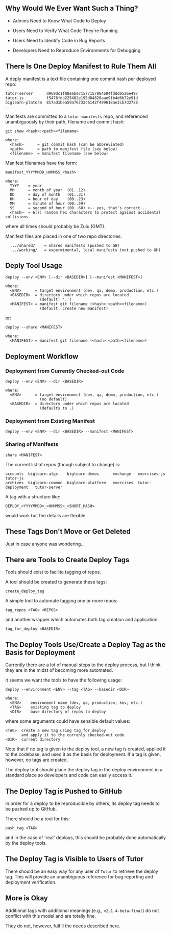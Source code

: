 ## Why Would We Ever Want Such a Thing?

* Admins Need to Know What Code to Deploy

* Users Need to Verify What Code They're Running

* Users Need to Identify Code in Bug Reports

* Developers Need to Reproduce Environments for Debugging

## There Is One Deploy Manifest to Rule Them All

A deply manifest
is a text file
containing one commit hash
per deployed repo:
```
tutor-server      d969dc1f88eabe71577157884604fddd05a6e497
tutor-js          f5476fdb225482e195d84828aae9fb4d6b72e91d
biglearn-platorm  817ad1bea59a76732c6142f499618ae3cb7d3728
...
```

Manifests are committed
to a `tutor-manifests` repo,
and referenced unambiguously
by their path, filename and commit hash:
```
git show <hash>:<path><filename>

where:
  <hash>      = git commit hash (can be abbreviated)
  <path>      = path to manifest file (see below)
  <filename>  = manifest filename (see below)
```

Manifest filenames have the form:
```
manifest_YYYYMMDD_HHMMSS_<hash>

where:
  YYYY    = year
  MM      = month of year  (01..12)
  DD      = day of month   (01..31)
  HH      = hour of day    (00..23)
  MM      = minute of hour (00..59)
  SS      = second of hour (00..60) <-- yes, that's correct...
  <hash>  = 6(?) random hex characters to protect against accidental collisions
```
where all times should probably be Zulu (GMT).

Manifest files are placed in one of two repo directories:
```
  .../shared/    = shared manifests (pushed to GH)
  .../working/   = expermimental, local manifests (not pushed to GH)
```

## Deply Tool Usage

```
deploy --env <ENV> [--dir <BASEDIR>] [--manifest <MANIFEST>]

where:
  <ENV>      = target environment (dev, qa, demo, production, etc.)
  <BASEDIR>  = directory under which repos are located
               (default: '.')
  <MANIFEST> = manifest git filename (<hash>:<path><filename>)
               (default: create new manifest)
```
or:
```
deploy --share <MANIFEST>

where:
  <MANIFEST> = manifest git filename (<hash>:<path><filename>)
```

## Deployment Workflow

### Deployment from Currently Checked-out Code

```
deploy --env <ENV> --dir <BASEDIR>

where:
  <ENV>      = target environment (dev, qa, demo, production, etc.)
               (no default)
  <BASEDIR>  = directory under which repos are located
               (defaults to .)
```

### Deployment from Existing Manifest

```
deploy --env <ENV> --dir <BASEDIR> --manifest <MANIFEST>
```

### Sharing of Manifests

```
share <MANIFEST>
```

The current list of repos (though subject to change) is:
```
accounts  biglearn-algs    biglearn-demos      exchange   exercises-js       tutor-js
archives  biglearn-common  biglearn-platform   exercises  tutor-deployment   tutor-server
```

A tag with a structure like:
```
DEPLOY_<YYYYMMDD>_<HHMMSS>_<SHORT_HASH>
```
would work
but the details are flexible.

## These Tags Don't Move or Get Deleted

Just in case anyone was wondering...

## There are Tools to Create Deploy Tags

Tools should exist to facilite tagging of repos.

A tool should be created to generate these tags:
```
create_deploy_tag
```

A simple tool to automate tagging one or more repos:
```
tag_repos <TAG> <REPOS>
```

and another wrapper which automates
both tag creation
and application:
```
tag_for_deploy <BASEDIR>
```

## The Deploy Tools Use/Create a Deploy Tag as the Basis for Deployment

Currently there are a lot of manual steps to the deploy process,
but I think they are in the midst of becoming more automated.

It seems we want the tools to have the following usage:
```
deploy --environment <ENV> --tag <TAG> --basedir <DIR>

where:
  <ENV>    environment name (dev, qa, production, kev, etc.)
  <TAG>    existing tag to deploy
  <DIR>    base directory of repos to deploy
```
where some arguments could have sensible default values:
```
<TAG>  create a new tag using tag_for_deploy
       and apply it to the currenly checked-out code
<DIR>  current directory
```

Note that if no tag is given to the deploy tool,
a new tag is created,
applied it to the codebase,
and used it as the basis for deployment.
If a tag is given, however, no tags are created.

The deploy tool should
place the deploy tag
in the deploy environment
in a standard place
so developers and code
can easily access it.

## The Deploy Tag is Pushed to GitHub

In order for a deploy to be reproducible by others,
its deploy tag needs to be pushed up to GitHub.

There should be a tool for this:
```
push_tag <TAG>
```
and in the case of 'real' deploys,
this should be probably done automatically
by the deploy tools.

## The Deploy Tag is Visible to Users of Tutor

There should be an easy way
for any user of `Tutor`
to retrieve the deploy tag.
This will provide an unambiguous reference
for bug reporting
and deployment verification.

## More is Okay

Additional tags with additional meanings
(e.g., `v2.1.4-beta-final`)
do not conflict with this model
and are totally fine.

They do not, however, fulfill the needs described here.
